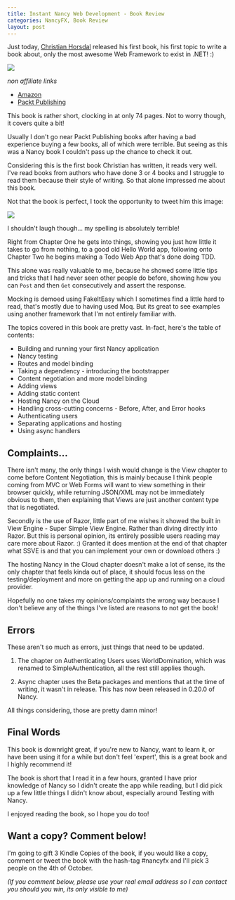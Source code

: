 ```yaml
---
title: Instant Nancy Web Development - Book Review
categories: NancyFX, Book Review
layout: post
---
```


Just today, [Christian Horsdal][0] released his first book, his first topic to write a book about, only the most awesome Web Framework to exist in .NET! :)

![][3]

*non affiliate links*

 - [Amazon][2]
 - [Packt Publishing][1]

This book is rather short, clocking in at only 74 pages. Not to worry though, it covers quite a bit! 

Usually I don't go near Packt Publishing books after having a bad experience buying a few books, all of which were terrible. But seeing as this was a Nancy book I couldn't pass up the chance to check it out. 

Considering this is the first book Christian has written, it reads very well. I've read books from authors who have done 3 or 4 books and I struggle to read them because their style of writing. So that alone impressed me about this book.

Not that the book is perfect, I took the opportunity to tweet him this image:

![][4]

I shouldn't laugh though... my spelling is absolutely terrible!

Right from Chapter One he gets into things, showing you just how little it takes to go from nothing, to a good old Hello World app, following onto Chapter Two he begins making a Todo Web App that's done doing TDD.

This alone was really valuable to me, because he showed some little tips and tricks that I had never seen other people do before, showing how you can `Post` and then `Get` consecutively and assert the response. 

Mocking is demoed using FakeItEasy which I sometimes find a little hard to read, that's mostly due to having used Moq. But its great to see examples using another framework that I'm not entirely familiar with.

The topics covered in this book are pretty vast. In-fact, here's the table of contents:

 - Building and running your first Nancy application
 - Nancy testing
 - Routes and model binding
 - Taking a dependency - introducing the bootstrapper
 - Content negotiation and more model binding
 - Adding views
 - Adding static content
 - Hosting Nancy on the Cloud
 - Handling cross-cutting concerns - Before, After, and Error hooks
 - Authenticating users
 - Separating applications and hosting
 - Using async handlers

## Complaints...

There isn't many, the only things I wish would change is the View chapter to come before Content Negotiation, this is mainly because I think people coming from MVC or Web Forms will want to view something in their browser quickly, while returning JSON/XML may not be immediately obvious to them, then explaining that Views are just another content type that is negotiated. 

Secondly is the use of Razor, little part of me wishes it showed the built in View Engine - Super Simple View Engine. Rather than diving directly into Razor. But this is personal opinion, its entirely possible users reading may care more about Razor. :) Granted it does mention at the end of that chapter what SSVE is and that you can implement your own or download others :)

The hosting Nancy in the Cloud chapter doesn't make a lot of sense, its the only chapter that feels kinda out of place, it should focus less on the testing/deployment and more on getting the app up and running on a cloud provider.

Hopefully no one takes my opinions/complaints the wrong way because I don't believe any of the things I've listed are reasons to not get the book!

## Errors

These aren't so much as errors, just things that need to be updated.

 1) The chapter on Authenticating Users uses WorldDomination, which was renamed to SimpleAuthentication, all the rest still applies though.

 2) Async chapter uses the Beta packages and mentions that at the time of writing, it wasn't in release. This has now been released in 0.20.0 of Nancy.

All things considering, those are pretty damn minor! 

## Final Words

This book is downright great, if you're new to Nancy, want to learn it, or have been using it for a while but don't feel 'expert', this is a great book and I highly recommend it!

The book is short that I read it in a few hours, granted I have prior knowledge of Nancy so I didn't create the app while reading, but I did pick up a few little things I didn't know about, especially around Testing with Nancy.

I enjoyed reading the book, so I hope you do too!

## Want a copy? Comment below!

I'm going to gift 3 Kindle Copies of the book, if you would like a copy, comment or tweet the book with the hash-tag #nancyfx and I'll pick 3 people on the 4th of October. 

*(If you comment below, please use your real email address so I can contact you should you win, its only visible to me)*


 [0]: https://twitter.com/chr_horsdal
 [1]: http://www.packtpub.com/nancy-web-development/book
 [2]: http://www.amazon.com/gp/product/B00FF8OKP8
 [3]: /images/nancy-book-review-1.png
 [4]: /images/nancy-book-review-2.png